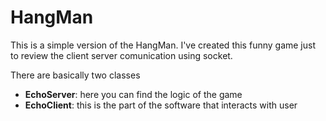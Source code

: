 # HangMan

This is a simple version of the HangMan. I've created this funny game just to review the client server
comunication using socket.

There are basically two classes

 - **EchoServer**: here you can find the logic of the game
 - **EchoClient**: this is the part of the software that interacts with user


